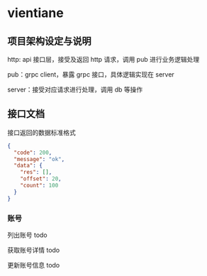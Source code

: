 # vientiane

## 项目架构设定与说明

http: api 接口层，接受及返回 http 请求，调用 pub 进行业务逻辑处理

pub：grpc client，暴露 grpc 接口，具体逻辑实现在 server

server：接受对应请求进行处理，调用 db 等操作

## 接口文档

接口返回的数据标准格式

```json
{
  "code": 200,
  "message": "ok",
  "data": {
    "res": [],
    "offset": 20,
    "count": 100
  }
}
```

### 账号

列出账号 todo

获取账号详情 todo

更新账号信息 todo


